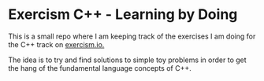 # Exercism C++ - Learning by Doing

This is a small repo where I am keeping track of the exercises I am doing for the C++ track on [exercism.io.](https://exercism.io)

The idea is to try and find solutions to simple toy problems in order to get the hang of the fundamental language concepts of C++. 
